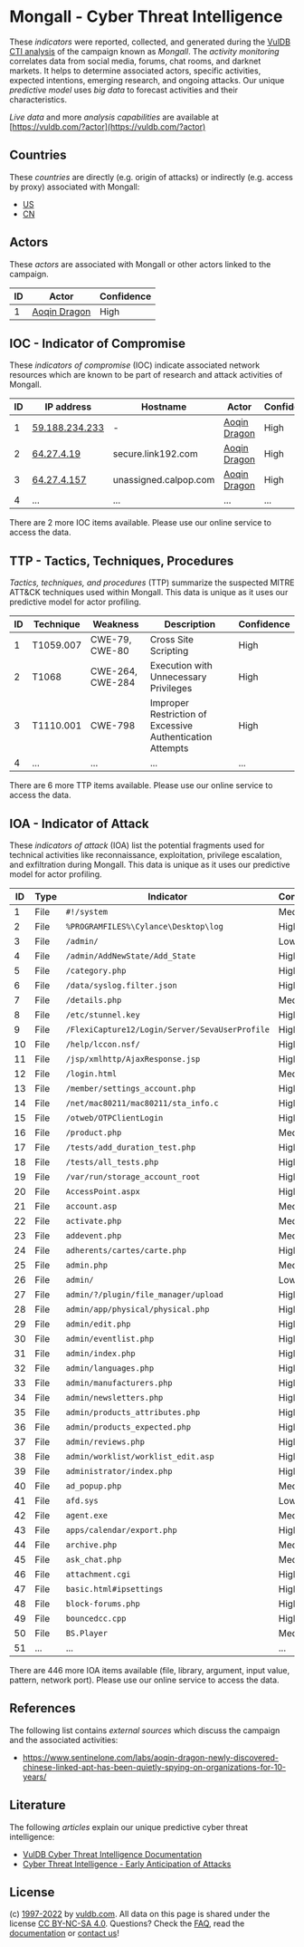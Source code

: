 # Mongall - Cyber Threat Intelligence

These _indicators_ were reported, collected, and generated during the [VulDB CTI analysis](https://vuldb.com/?kb.cti) of the campaign known as _Mongall_. The _activity monitoring_ correlates data from social media, forums, chat rooms, and darknet markets. It helps to determine associated actors, specific activities, expected intentions, emerging research, and ongoing attacks. Our unique _predictive model_ uses _big data_ to forecast activities and their characteristics.

_Live data_ and more _analysis capabilities_ are available at [https://vuldb.com/?actor](https://vuldb.com/?actor)

## Countries

These _countries_ are directly (e.g. origin of attacks) or indirectly (e.g. access by proxy) associated with Mongall:

* [US](https://vuldb.com/?country.us)
* [CN](https://vuldb.com/?country.cn)

## Actors

These _actors_ are associated with Mongall or other actors linked to the campaign.

ID | Actor | Confidence
-- | ----- | ----------
1 | [Aoqin Dragon](https://vuldb.com/?actor.aoqin_dragon) | High

## IOC - Indicator of Compromise

These _indicators of compromise_ (IOC) indicate associated network resources which are known to be part of research and attack activities of Mongall.

ID | IP address | Hostname | Actor | Confidence
-- | ---------- | -------- | ----- | ----------
1 | [59.188.234.233](https://vuldb.com/?ip.59.188.234.233) | - | [Aoqin Dragon](https://vuldb.com/?actor.aoqin_dragon) | High
2 | [64.27.4.19](https://vuldb.com/?ip.64.27.4.19) | secure.link192.com | [Aoqin Dragon](https://vuldb.com/?actor.aoqin_dragon) | High
3 | [64.27.4.157](https://vuldb.com/?ip.64.27.4.157) | unassigned.calpop.com | [Aoqin Dragon](https://vuldb.com/?actor.aoqin_dragon) | High
4 | ... | ... | ... | ...

There are 2 more IOC items available. Please use our online service to access the data.

## TTP - Tactics, Techniques, Procedures

_Tactics, techniques, and procedures_ (TTP) summarize the suspected MITRE ATT&CK techniques used within Mongall. This data is unique as it uses our predictive model for actor profiling.

ID | Technique | Weakness | Description | Confidence
-- | --------- | -------- | ----------- | ----------
1 | T1059.007 | CWE-79, CWE-80 | Cross Site Scripting | High
2 | T1068 | CWE-264, CWE-284 | Execution with Unnecessary Privileges | High
3 | T1110.001 | CWE-798 | Improper Restriction of Excessive Authentication Attempts | High
4 | ... | ... | ... | ...

There are 6 more TTP items available. Please use our online service to access the data.

## IOA - Indicator of Attack

These _indicators of attack_ (IOA) list the potential fragments used for technical activities like reconnaissance, exploitation, privilege escalation, and exfiltration during Mongall. This data is unique as it uses our predictive model for actor profiling.

ID | Type | Indicator | Confidence
-- | ---- | --------- | ----------
1 | File | `#!/system` | Medium
2 | File | `%PROGRAMFILES%\Cylance\Desktop\log` | High
3 | File | `/admin/` | Low
4 | File | `/admin/AddNewState/Add_State` | High
5 | File | `/category.php` | High
6 | File | `/data/syslog.filter.json` | High
7 | File | `/details.php` | Medium
8 | File | `/etc/stunnel.key` | High
9 | File | `/FlexiCapture12/Login/Server/SevaUserProfile` | High
10 | File | `/help/lccon.nsf/` | High
11 | File | `/jsp/xmlhttp/AjaxResponse.jsp` | High
12 | File | `/login.html` | Medium
13 | File | `/member/settings_account.php` | High
14 | File | `/net/mac80211/mac80211/sta_info.c` | High
15 | File | `/otweb/OTPClientLogin` | High
16 | File | `/product.php` | Medium
17 | File | `/tests/add_duration_test.php` | High
18 | File | `/tests/all_tests.php` | High
19 | File | `/var/run/storage_account_root` | High
20 | File | `AccessPoint.aspx` | High
21 | File | `account.asp` | Medium
22 | File | `activate.php` | Medium
23 | File | `addevent.php` | Medium
24 | File | `adherents/cartes/carte.php` | High
25 | File | `admin.php` | Medium
26 | File | `admin/` | Low
27 | File | `admin/?/plugin/file_manager/upload` | High
28 | File | `admin/app/physical/physical.php` | High
29 | File | `admin/edit.php` | High
30 | File | `admin/eventlist.php` | High
31 | File | `admin/index.php` | High
32 | File | `admin/languages.php` | High
33 | File | `admin/manufacturers.php` | High
34 | File | `admin/newsletters.php` | High
35 | File | `admin/products_attributes.php` | High
36 | File | `admin/products_expected.php` | High
37 | File | `admin/reviews.php` | High
38 | File | `admin/worklist/worklist_edit.asp` | High
39 | File | `administrator/index.php` | High
40 | File | `ad_popup.php` | Medium
41 | File | `afd.sys` | Low
42 | File | `agent.exe` | Medium
43 | File | `apps/calendar/export.php` | High
44 | File | `archive.php` | Medium
45 | File | `ask_chat.php` | Medium
46 | File | `attachment.cgi` | High
47 | File | `basic.html#ipsettings` | High
48 | File | `block-forums.php` | High
49 | File | `bouncedcc.cpp` | High
50 | File | `BS.Player` | Medium
51 | ... | ... | ...

There are 446 more IOA items available (file, library, argument, input value, pattern, network port). Please use our online service to access the data.

## References

The following list contains _external sources_ which discuss the campaign and the associated activities:

* https://www.sentinelone.com/labs/aoqin-dragon-newly-discovered-chinese-linked-apt-has-been-quietly-spying-on-organizations-for-10-years/

## Literature

The following _articles_ explain our unique predictive cyber threat intelligence:

* [VulDB Cyber Threat Intelligence Documentation](https://vuldb.com/?kb.cti)
* [Cyber Threat Intelligence - Early Anticipation of Attacks](https://www.scip.ch/en/?labs.20201022)

## License

(c) [1997-2022](https://vuldb.com/?kb.changelog) by [vuldb.com](https://vuldb.com/?kb.about). All data on this page is shared under the license [CC BY-NC-SA 4.0](https://creativecommons.org/licenses/by-nc-sa/4.0/). Questions? Check the [FAQ](https://vuldb.com/?kb.faq), read the [documentation](https://vuldb.com/?kb) or [contact us](https://vuldb.com/?contact)!
